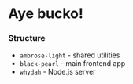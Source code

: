 # Aye bucko!
### Structure
- `ambrose-light` - shared utilities
- `black-pearl` - main frontend app
- `whydah` - Node.js server
